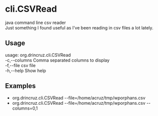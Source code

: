 cli.CSVRead
===========

java command line csv reader<br />
Just something I found useful as I've been reading in csv files a lot lately.<br />

## Usage
usage: org.drincruz.cli.CSVRead<br />
 -c,--columns <arg>   Comma separated columns to display<br />
 -f,--file <arg>      csv file<br />
 -h,--help            Show help<br />

## Examples
 - org.drincruz.cli.CSVRead --file=/home/acruz/tmp/wporphans.csv
 - org.drincruz.cli.CSVRead --file=/home/acruz/tmp/wporphans.csv --columns=0,1
